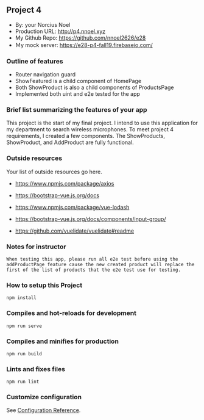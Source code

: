## Project 4

- By: your Norcius Noel
- Production URL: <http://p4.nnoel.xyz>
- My Github Repo: <https://github.com/nnoel2626/e28>
- Ｍy mock server: <https://e28-p4-fall19.firebaseio.com/>

### Outline of features

- Router navigation guard
- ShowFeatured is a child component of HomePage
- Both ShowProduct is also a child components of ProductsPage
- Implemented both uint and e2e tested for the app

### Brief list summarizing the features of your app

This project is the start of my final project. I intend to use this application for my department to search wireless microphones.
To meet project 4 requirements, I created a few components. The ShowProducts, ShowProduct, and AddProduct are fully functional.

### Outside resources

Your list of outside resources go here.

- <https://www.npmjs.com/package/axios>

- <https://bootstrap-vue.js.org/docs>

- <https://www.npmjs.com/package/vue-lodash>

- <https://bootstrap-vue.js.org/docs/components/input-group/>

- <https://github.com/vuelidate/vuelidate#readme>

### Notes for instructor

```
When testing this app, please run all e2e test before using the addProductPage feature cause the new created product will replace the first of the list of products that the e2e test use for testing.
```

### How to setup this Project

```
npm install
```

### Compiles and hot-reloads for development

```
npm run serve
```

### Compiles and minifies for production

```
npm run build
```

### Lints and fixes files

```
npm run lint
```

### Customize configuration

See [Configuration Reference](https://cli.vuejs.org/config/).
